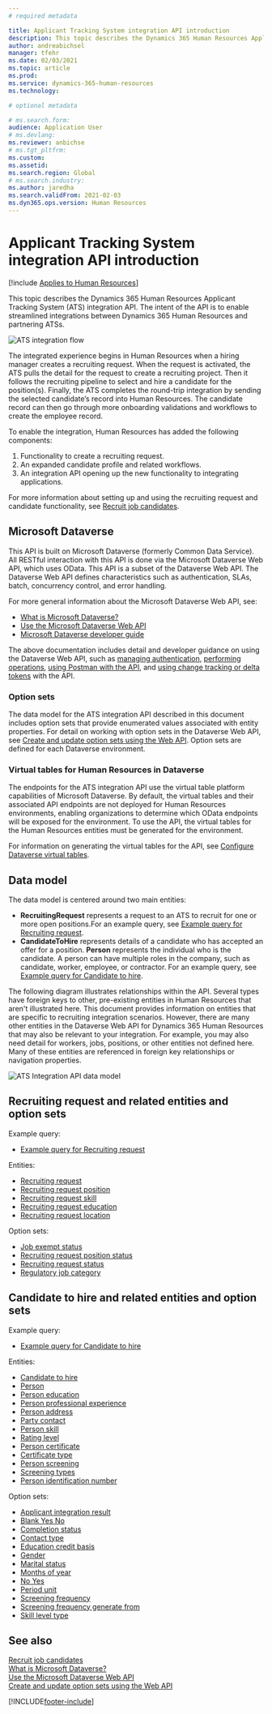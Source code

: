 ```yaml
---
# required metadata

title: Applicant Tracking System integration API introduction
description: This topic describes the Dynamics 365 Human Resources Applicant Tracking System (ATS) integration API.
author: andreabichsel
manager: tfehr
ms.date: 02/03/2021
ms.topic: article
ms.prod: 
ms.service: dynamics-365-human-resources
ms.technology: 

# optional metadata

# ms.search.form: 
audience: Application User
# ms.devlang: 
ms.reviewer: anbichse
# ms.tgt_pltfrm: 
ms.custom: 
ms.assetid: 
ms.search.region: Global
# ms.search.industry: 
ms.author: jaredha
ms.search.validFrom: 2021-02-03
ms.dyn365.ops.version: Human Resources
---
```


# Applicant Tracking System integration API introduction

[!include [Applies to Human Resources](../includes/applies-to-hr.md)]

This topic describes the Dynamics 365 Human Resources Applicant Tracking System (ATS) integration API. The intent of the API is to enable streamlined integrations between Dynamics 365 Human Resources and partnering ATSs.

![ATS integration flow](media/hr-admin-integration-ats-api-introduction-flow.png)

The integrated experience begins in Human Resources when a hiring manager creates a recruiting request. When the request is activated, the ATS pulls the detail for the request to create a recruiting project. Then it follows the recruiting pipeline to select and hire a candidate for the position(s). Finally, the ATS completes the round-trip integration by sending the selected candidate’s record into Human Resources. The candidate record can then go through more onboarding validations and workflows to create the employee record.

To enable the integration, Human Resources has added the following components:

1.	Functionality to create a recruiting request.
2.	An expanded candidate profile and related workflows.
3.	An integration API opening up the new functionality to integrating applications.

For more information about setting up and using the recruiting request and candidate functionality, see [Recruit job candidates](hr-personnel-recruit.md).

## Microsoft Dataverse

This API is built on Microsoft Dataverse (formerly Common Data Service). All RESTful interaction with this API is done via the Microsoft Dataverse Web API, which uses OData. This API is a subset of the Dataverse Web API. The Dataverse Web API defines characteristics such as authentication, SLAs, batch, concurrency control, and error handling.

For more general information about the Microsoft Dataverse Web API, see:

- [What is Microsoft Dataverse?](https://docs.microsoft.com/powerapps/maker/data-platform/data-platform-intro)
- [Use the Microsoft Dataverse Web API](https://docs.microsoft.com/powerapps/developer/data-platform/webapi/overview)
- [Microsoft Dataverse developer guide](https://docs.microsoft.com/powerapps/developer/data-platform)

The above documentation includes detail and developer guidance on using the Dataverse Web API, such as [managing authentication](https://docs.microsoft.com/powerapps/developer/data-platform/webapi/authenticate-web-api), [performing operations](https://docs.microsoft.com/powerapps/developer/data-platform/webapi/perform-operations-web-api), [using Postman with the API](https://docs.microsoft.com/powerapps/developer/data-platform/webapi/use-postman-web-api), and [using change tracking or delta tokens](https://docs.microsoft.com/powerapps/developer/data-platform/use-change-tracking-synchronize-data-external-systems) with the API.

### Option sets

The data model for the ATS integration API described in this document includes option sets that provide enumerated values associated with entity properties. For detail on working with option sets in the Dataverse Web API, see [Create and update option sets using the Web API](https://docs.microsoft.com/powerapps/developer/data-platform/webapi/create-update-optionsets). Option sets are defined for each Dataverse environment.

### Virtual tables for Human Resources in Dataverse

The endpoints for the ATS integration API use the virtual table platform capabilities of Microsoft Dataverse. By default, the virtual tables and their associated API endpoints are not deployed for Human Resources environments, enabling organizations to determine which OData endpoints will be exposed for the environment. To use the API, the virtual tables for the Human Resources entities must be generated for the environment. 

For information on generating the virtual tables for the API, see [Configure Dataverse virtual tables](https://docs.microsoft.com/dynamics365/human-resources/hr-admin-integration-common-data-service-virtual-entities).

## Data model

The data model is centered around two main entities:

- **RecruitingRequest** represents a request to an ATS to recruit for one or more open positions.For an example query, see [Example query for Recruiting request](hr-admin-integration-ats-api-recruiting-request-example-query.md).
- **CandidateToHire** represents details of a candidate who has accepted an offer for a position. **Person** represents the individual who is the candidate. A person can have multiple roles in the company, such as candidate, worker, employee, or contractor. For an example query, see [Example query for Candidate to hire](hr-admin-integration-ats-api-candidate-to-hire-example-query.md).

The following diagram illustrates relationships within the API. Several types have foreign keys to other, pre-existing entities in Human Resources that aren't illustrated here. This document provides information on entities that are specific to recruiting integration scenarios. However, there are many other entities in the Dataverse Web API for Dynamics 365 Human Resources that may also be relevant to your integration. For example, you may also need detail for workers, jobs, positions, or other entities not defined here. Many of these entities are referenced in foreign key relationships or navigation properties.

![ATS Integration API data model](media/hr-admin-integration-ats-api-data-model.png)

## Recruiting request and related entities and option sets

Example query: 

- [Example query for Recruiting request](hr-admin-integration-ats-api-recruiting-request-example-query.md)

Entities:

- [Recruiting request](hr-admin-integration-ats-api-recruiting-request.md)
- [Recruiting request position](hr-admin-integration-ats-api-recruiting-request-position.md)
- [Recruiting request skill](hr-admin-integration-ats-api-recruiting-request-skill.md)
- [Recruiting request education](hr-admin-integration-ats-api-recruiting-request-education.md)
- [Recruiting request location](hr-admin-integration-ats-api-recruiting-request-location.md)

Option sets:

- [Job exempt status](hr-admin-integration-ats-api-job-exempt-status.md)
- [Recruiting request position status](hr-admin-integration-ats-api-recruiting-request-position-status.md)
- [Recruiting request status](hr-admin-integration-ats-api-recruiting-request-status.md)
- [Regulatory job category](hr-admin-integration-ats-api-regulatory-job-category.md)

## Candidate to hire and related entities and option sets

Example query:

- [Example query for Candidate to hire](hr-admin-integration-ats-api-candidate-to-hire-example-query.md)

Entities:

- [Candidate to hire](hr-admin-integration-ats-api-candidate-to-hire.md)
- [Person](hr-admin-integration-ats-api-person.md)
- [Person education](hr-admin-integration-ats-api-person-education.md)
- [Person professional experience](hr-admin-integration-ats-api-person-professional-experience.md)
- [Person address](hr-admin-integration-ats-api-person-address.md)
- [Party contact](hr-admin-integration-ats-api-party-contact.md)
- [Person skill](hr-admin-integration-ats-api-person-skill.md)
- [Rating level](hr-admin-integration-ats-api-rating-level.md)
- [Person certificate](hr-admin-integration-ats-api-person-certificate.md)
- [Certificate type](hr-admin-integration-ats-api-certificate-type.md)
- [Person screening](hr-admin-integration-ats-api-person-screening.md)
- [Screening types](hr-admin-integration-ats-api-screening-types.md)
- [Person identification number](hr-admin-integration-ats-api-person-identification-number.md)

Option sets:

- [Applicant integration result](hr-admin-integration-ats-api-applicant-integration-result.md)
- [Blank Yes No](hr-admin-integration-ats-api-blank-yes-no.md)
- [Completion status](hr-admin-integration-ats-api-completion-status.md)
- [Contact type](hr-admin-integration-ats-api-contact-type.md)
- [Education credit basis](hr-admin-integration-ats-api-education-credit-basis.md)
- [Gender](hr-admin-integration-ats-api-gender.md)
- [Marital status](hr-admin-integration-ats-api-marital-status.md)
- [Months of year](hr-admin-integration-ats-api-months-of-year.md)
- [No Yes](hr-admin-integration-ats-api-no-yes.md)
- [Period unit](hr-admin-integration-ats-api-period-unit.md)
- [Screening frequency](hr-admin-integration-ats-api-screening-frequency.md)
- [Screening frequency generate from](hr-admin-integration-ats-api-screening-frequency-generate-from.md)
- [Skill level type](hr-admin-integration-ats-api-skill-level-type.md)

## See also

[Recruit job candidates](hr-personnel-recruit.md)<br>
[What is Microsoft Dataverse?](https://docs.microsoft.com/powerapps/maker/data-platform/data-platform-intro)<br>
[Use the Microsoft Dataverse Web API](https://docs.microsoft.com/powerapps/developer/data-platform/webapi/overview)<br>
[Create and update option sets using the Web API](https://docs.microsoft.com/powerapps/developer/data-platform/webapi/create-update-optionsets)<br>

[!INCLUDE[footer-include](../includes/footer-banner.md)]